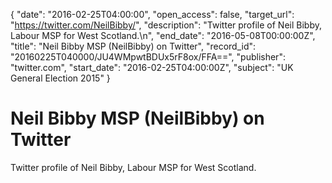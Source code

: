 {
  "date": "2016-02-25T04:00:00", 
  "open_access": false, 
  "target_url": "https://twitter.com/NeilBibby/", 
  "description": "Twitter profile of Neil Bibby, Labour MSP for West Scotland.\n", 
  "end_date": "2016-05-08T00:00:00Z", 
  "title": "Neil Bibby MSP (NeilBibby) on Twitter", 
  "record_id": "20160225T040000/JU4WMpwtBDUx5rF8ox/FFA==", 
  "publisher": "twitter.com", 
  "start_date": "2016-02-25T04:00:00Z", 
  "subject": "UK General Election 2015"
}

# Neil Bibby MSP (NeilBibby) on Twitter

Twitter profile of Neil Bibby, Labour MSP for West Scotland.
